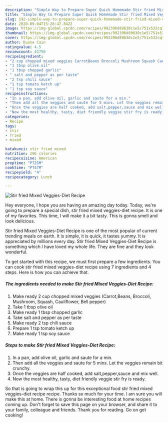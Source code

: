```yaml
---
description: "Simple Way to Prepare Super Quick Homemade Stir fried Mixed Veggies-Diet Recipe"
title: "Simple Way to Prepare Super Quick Homemade Stir fried Mixed Veggies-Diet Recipe"
slug: 192-simple-way-to-prepare-super-quick-homemade-stir-fried-mixed-veggies-diet-recipe
date: 2020-09-04T15:28:47.842Z
image: https://img-global.cpcdn.com/recipes/992396d89630c1e5/751x532cq70/stir-fried-mixed-veggies-diet-recipe-recipe-main-photo.jpg
thumbnail: https://img-global.cpcdn.com/recipes/992396d89630c1e5/751x532cq70/stir-fried-mixed-veggies-diet-recipe-recipe-main-photo.jpg
cover: https://img-global.cpcdn.com/recipes/992396d89630c1e5/751x532cq70/stir-fried-mixed-veggies-diet-recipe-recipe-main-photo.jpg
author: Duane Cain
ratingvalue: 4.5
reviewcount: 42750
recipeingredient:
- "2 cup chopped mixed veggies CarrotBeans Broccoli Mushroom Squash Cauliflower Bell pepper"
- "1 tbsp olive oil"
- "1 tbsp chopped garlic"
- " salt and pepper as per taste"
- "2 tsp chili sauce"
- "1 tsp tomato ketch up"
- "1 tsp soy sauce"
recipeinstructions:
- "In a pan, add olive oil, garlic and saute for a min."
- "Then add all the veggies and saute for 5 mins. Let the veggies remain bit crunchy."
- "Once the veggies are half cooked, add salt,pepper,sauce and mix well."
- "Now the most healthy, tasty, diet friendly veggie stir fry is ready."
categories:
- Recipe
tags:
- stir
- fried
- mixed

katakunci: stir fried mixed 
nutrition: 296 calories
recipecuisine: American
preptime: "PT25M"
cooktime: "PT47M"
recipeyield: "4"
recipecategory: Lunch

---
```



![Stir fried Mixed Veggies-Diet Recipe](https://img-global.cpcdn.com/recipes/992396d89630c1e5/751x532cq70/stir-fried-mixed-veggies-diet-recipe-recipe-main-photo.jpg)

Hey everyone, I hope you are having an amazing day today. Today, we're going to prepare a special dish, stir fried mixed veggies-diet recipe. It is one of my favorites. This time, I will make it a bit tasty. This is gonna smell and look delicious.



Stir fried Mixed Veggies-Diet Recipe is one of the most popular of current trending meals on earth. It is simple, it is quick, it tastes yummy. It is appreciated by millions every day. Stir fried Mixed Veggies-Diet Recipe is something which I have loved my whole life. They are fine and they look wonderful.


To get started with this recipe, we must first prepare a few ingredients. You can cook stir fried mixed veggies-diet recipe using 7 ingredients and 4 steps. Here is how you can achieve that.

<!--inarticleads1-->

##### The ingredients needed to make Stir fried Mixed Veggies-Diet Recipe:

1. Make ready 2 cup chopped mixed veggies (Carrot,Beans, Broccoli, Mushroom, Squash, Cauliflower, Bell pepper)
1. Take 1 tbsp olive oil
1. Make ready 1 tbsp chopped garlic
1. Take  salt and pepper as per taste
1. Make ready 2 tsp chili sauce
1. Prepare 1 tsp tomato ketch up
1. Make ready 1 tsp soy sauce




<!--inarticleads2-->

##### Steps to make Stir fried Mixed Veggies-Diet Recipe:

1. In a pan, add olive oil, garlic and saute for a min.
1. Then add all the veggies and saute for 5 mins. Let the veggies remain bit crunchy.
1. Once the veggies are half cooked, add salt,pepper,sauce and mix well.
1. Now the most healthy, tasty, diet friendly veggie stir fry is ready.




So that is going to wrap this up for this exceptional food stir fried mixed veggies-diet recipe recipe. Thanks so much for your time. I am sure you will make this at home. There is gonna be interesting food at home recipes coming up. Don't forget to save this page on your browser, and share it to your family, colleague and friends. Thank you for reading. Go on get cooking!
